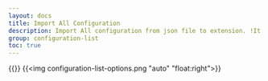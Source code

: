 ```yaml
---
layout: docs
title: Import All Configuration
description: Import All configuration from json file to extension. !It override all existing configuration within system.
group: configuration-list
toc: true
---
```

{{<img configuration-list.png>}}
{{<img configuration-list-options.png "auto" "float:right">}}